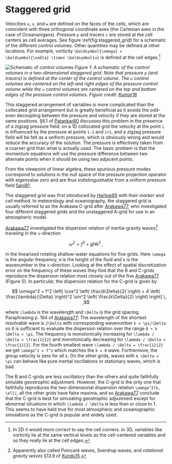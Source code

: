 # Staggered grid

Velocities ``u``, ``v``, and ``w`` are defined on the faces of the cells, which are coincident with three orthogonal
coordinate axes (the Cartesian axes in the case of Oceananigans). Pressure ``p`` and tracers ``c`` are stored at
the cell  centers as cell averages. See figure \ref{fig:staggered_grid} for a schematic of the different control
volumes. Other quantities may be defined at other locations. For example, vorticity ``\boldsymbol{\omega} = \boldsymbol{\nabla} \times \boldsymbol{u}``
is defined at the cell edges.[^1]

[^1]: In 2D it would more correct to say the cell corners. In 3D, variables like vorticity lie at the same vertical
    levels as the cell-centered variables and so they really lie at the cell edges.

![Schematic of control volumes](assets/staggered_grid_control_volumes.png)
*Figure 1: A schematic of the control volumes in a two-dimensional staggered grid. Note that pressure ``p``
(and tracers) is defined at the center of the control volume. The ``u`` control volumes are centered on the
left and right edges of the pressure control volume while the ``v`` control volumes are centered on the top
and bottom edges of the pressure control volumes. Figure credit: [Kumar16](@cite)*

This staggered arrangement of variables is more complicated than the collocated grid arrangement but is greatly
beneficial as it avoids the odd-even decoupling between the pressure and velocity if they are stored at the same
positions. §6.1 of [Patankar80](@cite) discusses this problem in the presence of a zigzag pressure field: on a 1D
collocated grid the velocity at the point ``i`` is influenced by the pressure at points ``i-1`` and ``i+1``, and a zigzag
pressure field will be felt as a uniform pressure, which is obviously wrong and would reduce the accuracy of the
solution. The pressure is effectively taken from a coarser grid than what is actually used. The basic problem is that
the momentum equations will use the pressure difference between two alternate points when it should be using two
adjacent points.

From the viewpoint of linear algebra, these spurious pressure modes correspond to solutions in the null space of the
pressure projection operator with eigenvalue zero and are thus indistinguishable from a uniform pressure field
[Sani81](@cite).

The staggered grid was first introduced by [Harlow65](@cite) with their *marker and cell* method. In meteorology
and oceanography, the staggered grid is usually referred to as the Arakawa C-grid after [Arakawa77](@cite), who
investigated four different staggered grids and the unstaggered A-grid for use in an atmospheric model.

[Arakawa77](@cite) investigated the dispersion relation of inertia-gravity waves[^2] traveling in the ``x``-direction
```math
  \omega^2 = f^2 + gHk^2 \, ,
```
in the linearized rotating shallow-water equations for five grids. Here ``\omega`` is the angular frequency, ``H`` is the
height of the fluid and ``k`` is the wavenumber in the ``x``-direction. Looking at the effect of spatial discretization
error on the frequency of these waves they find that the B and C-grids reproduce the dispersion relation most closely
out of the five [Arakawa77](@cite) (Figure 5). In particular, the dispersion relation for the C-grid is given by
```math
  \omega^2 = f^2 \left[ \cos^2 \left( \frac{k\Delta}{2} \right)
             + 4 \left( \frac{\lambda}{\Delta} \right)^2 \sin^2 \left( \frac{k\Delta}{2} \right) \right] \, ,
```
where ``\lambda`` is the wavelength and ``\Delta`` is the grid spacing. Paraphrasing p. 184 of [Arakawa77](@cite): The
wavelength of the shortest resolvable wave is ``2\Delta`` with corresponding wavenumber ``k = \pi/\Delta`` so it is
sufficient to evaluate the dispersion relation over the range ``0 < k \Delta < \pi``. The frequency is monotonically
increasing for ``\lambda / \Delta > \frac{1}{2}`` and monotonically decreasing for ``\lambda / \Delta < \frac{1}{2}``. For the
fourth smallest wave ``\lambda / \Delta = \frac{1}{2}`` we get ``\omega^2 = f^2`` which matches the ``k = 0`` wave. Furthermore,
the group velocity is zero for all ``k``. On the other grids, waves with ``k \Delta = \pi`` can behave like pure inertial
oscillations or stationary waves, which is bad.

The B and C-grids are less oscillatory than the others and quite faithfully simulate geostrophic adjustment. However,
the C-grid is the only one that faithfully reproduces the two-dimensional dispersion relation ``\omega^2(k, \ell)``, all
the other grids have false maxima, and so [Arakawa77](@cite) conclude that the C-grid is best for simulating geostrophic
adjustment except for abnormal situations in which ``\lambda / \Delta`` is less than or close to 1. This seems to have held
true for most atmospheric and oceanographic simulations as the C-grid is popular and widely used.

[^2]: Apparently also called Poincaré waves, Sverdrup waves, and *rotational gravity waves* §13.9 of [Kundu15](@cite).
